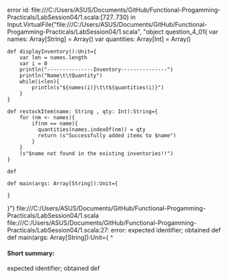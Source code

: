 error id: file:///C:/Users/ASUS/Documents/GitHub/Functional-Progamming-Practicals/LabSession04/1.scala:[727..730) in Input.VirtualFile("file:///C:/Users/ASUS/Documents/GitHub/Functional-Progamming-Practicals/LabSession04/1.scala", "object question_4_01{
    var names: Array[String] = Array()
    var quantities: Array[Int] = Array()

    def displayInventory():Unit={
        var len = names.length
        var i = 0
        println("---------------Inventory---------------")
        println("Name\t\tQuantity")
        while(i<len){
            println(s"${names(i)}\t\t${quantities(i)}")
        }
    }

    def restockItem(name: String , qty: Int):String={
        for (nm <- names){
            if(nm == name){
              quantities(names.indexOf(nm)) = qty  
              return (s"Successfully added items to $name")
            }
        }
        (s"$name not found in the existing inventories!!")
    }

    def 

    def main(args: Array[String]):Unit={

    }
}")
file:///C:/Users/ASUS/Documents/GitHub/Functional-Progamming-Practicals/LabSession04/1.scala
file:///C:/Users/ASUS/Documents/GitHub/Functional-Progamming-Practicals/LabSession04/1.scala:27: error: expected identifier; obtained def
    def main(args: Array[String]):Unit={
    ^
#### Short summary: 

expected identifier; obtained def
